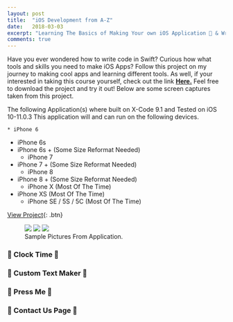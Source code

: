 ```yaml
---
layout: post
title:  "iOS Development from A-Z"
date:   2018-03-03
excerpt: "Learning The Basics of Making Your own iOS Application 📱 & Writing Code In Swift 🤩"
comments: true
---
```


Have you ever wondered how to write code in Swift? Curious how what tools and skills you need to make iOS Apps? Follow this project on my journey to making cool apps and learning different tools. As well, if your interested in taking this course yourself, check out the link <a href="https://www.udemy.com/ios-11-xcode-9-swift-4/"><b>Here.</b></a> Feel free to download the project and try it out! Below are some screen captures taken from this project.

The following Application(s) where built on X-Code 9.1 and Tested on iOS 10-11.0.3
This application will and can run on the following devices.

	* iPhone 6
  * iPhone 6s
  * iPhone 6s + (Some Size Reformat Needed)
	* iPhone 7
  * iPhone 7 + (Some Size Reformat Needed)
	* iPhone 8
  * iPhone 8 + (Some Size Reformat Needed)
	* iPhone X (Most Of The Time)
  * iPhone XS (Most Of The Time)
	* iPhone SE / 5S / 5C (Most Of The Time)

[View Project](https://github.com/ImranJuma/Learning-iOS){: .btn}

<figure class="third">
	<img src="http://placehold.it/600x300.jpg">
	<img src="http://placehold.it/600x300.jpg">
	<img src="http://placehold.it/600x300.jpg">
  <figcaption>Sample Pictures From Application.</figcaption>
</figure>

### 🔌 Clock Time 🔌

### 🔌 Custom Text Maker 🔌

### 🔌 Press Me 🔌

### 🔌 Contact Us Page 🔌
